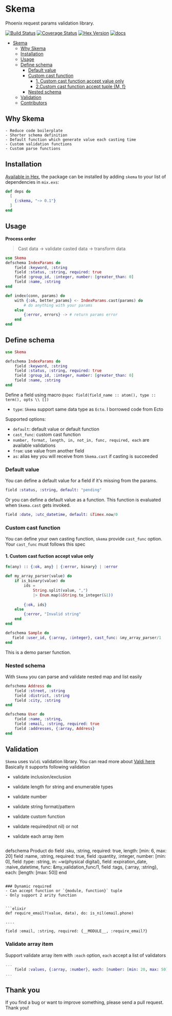 # Skema

Phoenix request params validation library.

[![Build Status](https://github.com/bluzky/skema/workflows/Elixir%20CI/badge.svg)](https://github.com/bluzky/skema/actions) [![Coverage Status](https://coveralls.io/repos/github/bluzky/skema/badge.svg?branch=main)](https://coveralls.io/github/bluzky/skema?branch=main) [![Hex Version](https://img.shields.io/hexpm/v/skema.svg)](https://hex.pm/packages/skema) [![docs](https://img.shields.io/badge/docs-hexpm-blue.svg)](https://hexdocs.pm/skema/)



- [Skema](#skema)
    - [Why Skema](#why-skema)
    - [Installation](#installation)
    - [Usage](#usage)
    - [Define schema](#define-schema)
        - [Default value](#default-value)
        - [Custom cast function](#custom-cast-function)
            - [1. Custom cast function accept value only](#1-custom-cast-fuction-accept-value-only)
            - [2.Custom cast function accept tuple {M, f}](#3custom-cast-function-accept-tuple-m-f)
        - [Nested schema](#nested-schema)
    - [Validation](#validation)
    - [Contributors](#contributors)


## Why Skema
    - Reduce code boilerplate 
    - Shorter schema definition
    - Default function which generate value each casting time
    - Custom validation functions
    - Custom parse functions
    
## Installation

[Available in Hex](https://hex.pm/skema), the package can be installed
by adding `skema` to your list of dependencies in `mix.exs`:

```elixir
def deps do
  [
    {:skema, "~> 0.1"}
  ]
end
```

## Usage

**Process order**
> Cast data -> validate casted data -> transform data

```elixir
use Skema
defschema IndexParams do
    field :keyword, :string
    field :status, :string, required: true
    field :group_id, :integer, number: [greater_than: 0]
    field :name, :string
end

def index(conn, params) do
    with {:ok, better_params} <- IndexParams.cast(params) do
        # do anything with your params
    else
        {:error, errors} -> # return params error
    end
end
```


## Define schema

```elixir
use Skema

defschema IndexParams do
    field :keyword, :string
    field :status, :string, required: true
    field :group_id, :integer, number: [greater_than: 0]
    field :name, :string
end
```

Define a field using macro `@spec field(field_name :: atom(), type :: term(), opts \\ [])`

- `type`: `Skema` support same data type as `Ecto`. I borrowed code from Ecto

Supported options:

- `default`: default value or default function
- `cast_func`: custom cast function
- `number, format, length, in, not_in, func, required, each` are available validations
- `from`: use value from another field
- `as`: alias key you will receive from `Skema.cast` if casting is succeeded


### Default value
You can define a default value for a field if it's missing from the params.

```elixir
field :status, :string, default: "pending"
```

Or you can define a default value as a function. This function is evaluated when `Skema.cast` gets invoked.

```elixir
field :date, :utc_datetime, default: &Timex.now/0
```

### Custom cast function
You can define your own casting function, `skema` provide `cast_func` option.
Your `cast_func` must follows this spec 

#### 1. Custom cast fuction accept value only

```elixir
fn(any) :: {:ok, any} | {:error, binary} | :error
```

```elixir
def my_array_parser(value) do
    if is_binary(value) do
        ids = 
            String.split(value, ",")
            |> Enum.map(&String.to_integer(&1))
        
        {:ok, ids}
    else
        {:error, "Invalid string"
    end
end

defschema Sample do
   field :user_id, {:array, :integer}, cast_func: &my_array_parser/1
end

```
This is a demo parser function.


### Nested schema
With `Skema` you can parse and validate nested map and list easily

```elixir
defschema Address do
    field :street, :string
    field :district, :string
    field :city, :string
end

defschema User do
    field :name, :string,
    field :email, :string, required: true
    field :addresses, {:array, Address}
end
```


## Validation

`Skema` uses `Valdi` validation library. You can read more about [Valdi here](https://github.com/bluzky/valdi)
Basically it supports following validation

- validate inclusion/exclusion
- validate length for string and enumerable types
- validate number
- validate string format/pattern
- validate custom function
- validate required(not nil) or not
- validate each array item



  ```elixir
defschema Product do
    field :sku, :string, required: true, length: [min: 6, max: 20]
    field :name, :string, required: true,
    field :quantity, :integer, number: [min: 0],
    field :type: :string, in: ~w(physical digital),
    field :expiration_date, :naive_datetime, func: &my_validation_func/1,
    field :tags, {:array, :string}, each: [length: [max: 50]]
end
  ```

### Dynamic required
- Can accept function or `{module, function}` tuple
- Only support 2 arity function


```elixir
def require_email?(value, data), do: is_nil(email.phone)

....

field :email, :string, required: {__MODULE__, :require_email?}
```

### Validate array item
Support validate array item with `:each` option, `each` accept a list of validators

```elixir
...
    field :values, {:array, :number}, each: [number: [min: 20, max: 50]]
...
```

## Thank you
If you find a bug or want to improve something, please send a pull request. Thank you!

